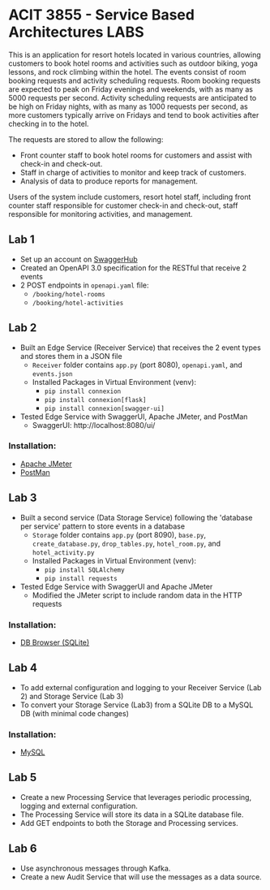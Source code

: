 # ACIT 3855 - Service Based Architectures LABS 

This is an application for resort hotels located in various countries, allowing customers to book hotel rooms and activities such as outdoor biking, yoga lessons, and rock climbing within the hotel.
The events consist of room booking requests and activity scheduling requests. Room booking requests are expected to peak on Friday evenings and weekends, with as many as 5000 requests per second. Activity scheduling requests are anticipated to be high on Friday nights, with as many as 1000 requests per second, as more customers typically arrive on Fridays and tend to book activities after checking in to the hotel.

The requests are stored to allow the following:
* Front counter staff to book hotel rooms for customers and assist with check-in and check-out.
* Staff in charge of activities to monitor and keep track of customers.
* Analysis of data to produce reports for management.

Users of the system include customers, resort hotel staff, including front counter staff responsible for customer check-in and check-out, staff responsible for monitoring activities, and management.

## Lab 1 
* Set up an account on [SwaggerHub](https://swagger.io/tools/swaggerhub/) 
* Created an OpenAPI 3.0 specification for the RESTful that receive 2 events  
* 2 POST endpoints in `openapi.yaml` file: 
    * `/booking/hotel-rooms`
    * `/booking/hotel-activities`

## Lab 2 
* Built an Edge Service (Receiver Service) that receives the 2 event types and stores them in a JSON file 
    * `Receiver` folder contains `app.py` (port 8080), `openapi.yaml`, and `events.json`
    * Installed Packages in Virtual Environment (venv): 
        * `pip install connexion`
        * `pip install connexion[flask]`
        * `pip install connexion[swagger-ui]`
* Tested Edge Service with SwaggerUI, Apache JMeter, and PostMan
    * SwaggerUI: http://localhost:8080/ui/

### Installation: 
* [Apache JMeter](https://jmeter.apache.org/download_jmeter.cgi)
* [PostMan](https://www.postman.com/downloads/)

## Lab 3 
* Built a second service (Data Storage Service) following the 'database per service' pattern to store events in a database 
    * `Storage` folder contains `app.py` (port 8090), `base.py`, `create_database.py`, `drop_tables.py`, `hotel_room.py`, and `hotel_activity.py`
    * Installed Packages in Virtual Environment (venv): 
        * `pip install SQLAlchemy`
        * `pip install requests`
* Tested Edge Service with SwaggerUI and Apache JMeter 
    * Modified the JMeter script to include random data in the HTTP requests

### Installation: 
* [DB Browser (SQLite)](https://sqlitebrowser.org/)

## Lab 4 
* To add external configuration and logging to your Receiver Service (Lab 2) and Storage Service (Lab 3)
* To convert your Storage Service (Lab3) from a SQLite DB to a MySQL DB (with minimal code changes)

### Installation: 
* [MySQL](https://dev.mysql.com/doc/refman/8.0/en/installing.html)

## Lab 5 
* Create a new Processing Service that leverages periodic processing, logging and external configuration.
* The Processing Service will store its data in a SQLite database file.
* Add GET endpoints to both the Storage and Processing services.

## Lab 6 
* Use asynchronous messages through Kafka. 
* Create a new Audit Service that will use the messages as a data source.